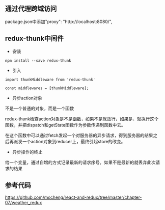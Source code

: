 ## 通过代理跨域访问
package.json中添加"proxy": "http://localhost:8080/",

## redux-thunk中间件

- 安装
```
npm install --save redux-thunk
```

- 引入
```
import thunkMiddleware from 'redux-thunk'

const middlewares = [thunkMiddleware];
```

- 异步action对象

不是一个普通的对象，而是一个函数

redux-thunk检查action对象是不是函数，如果不是就放行，如果是，就执行这个函数，并把dispatch和getState函数作为参数传递到函数中去。

在这个函数中可以通过fetch发起一个对服务器的异步请求，得到服务器的结果之后再派发一个action对象到reducer上，最终引起store的改变。

- 异步操作的终止

给一个变量，通过自增的方式记录最新的请求序号，如果不是最新的就丢弃此次请求的结果

## 参考代码

https://github.com/mocheng/react-and-redux/tree/master/chapter-07/weather_redux





